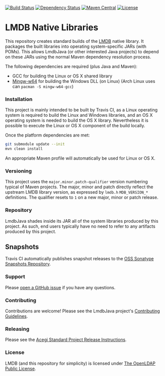 [![Build Status](https://travis-ci.org/lmdbjava/native.svg?branch=master)](https://travis-ci.org/lmdbjava/native)
[![Dependency Status](https://www.versioneye.com/user/projects/577d1dab91aab50027c6ca38/badge.svg?style=flat-square)](https://www.versioneye.com/user/projects/577d1dab91aab50027c6ca38)
[![Maven Central](https://img.shields.io/maven-central/v/org.lmdbjava/lmdbjava-native-parent.svg?maxAge=3600)](http://search.maven.org/#search%7Cga%7C1%7Cg%3A%22org.lmdbjava%22%20AND%20a%3A%22lmdbjava-native-parent%22)
[![License](https://img.shields.io/badge/license-OpenLDAP-blue.svg?maxAge=2592000)](http://www.openldap.org/software/release/license.html)

# LMDB Native Libraries

This repository creates standard builds of the [LMDB](http://symas.com/mdb/)
native library. It packages the built libraries into operating system-specific
JARs (with POMs). This allows LmdbJava (or other interested Java projects) to
depend on these JARs using the normal Maven dependency resolution process.

The following dependencies are required (plus Java and Maven):

* GCC for building the Linux or OS X shared library
* [Mingw-w64](http://mingw-w64.org/) for building the Windows DLL (on Linux)
  (Arch Linux uses can `pacman -S mingw-w64-gcc`)

### Installation

This project is mainly intended to be built by Travis CI, as a Linux operating
system is required to build the Linux and Windows libraries, and an OS X
operating system is needed to build the OS X library. Nevertheless it is
possible to execute the Linux or OS X component of the build locally.

Once the platform dependencies are met:

```bash
git submodule update --init
mvn clean install
```

An appropriate Maven profile will automatically be used for Linux or OS X.

### Versioning

This project uses the `major.minor.patch-qualifier` version numbering typical
of Maven projects. The major, minor and patch directly reflect the upstream
LMDB library version, as expressed by `lmdb.h` `MDB_VERSION_*` definitions.
The qualifier resets to `1` on a new major, minor or patch release.

### Repository

LmdbJava shades inside its JAR all of the system libraries produced by this
project. As such, end users typically have no need to refer to any artifacts
produced by this project.

## Snapshots

Travis CI automatically publishes snapshot releases to the
[OSS Sonatype Snapshots Repository](https://oss.sonatype.org/content/repositories/snapshots/org/lmdbjava/native).

### Support

Please [open a GitHub issue](https://github.com/lmdbjava/native/issues) if you
have any questions.

### Contributing

Contributions are welcome! Please see the LmdbJava project's
[Contributing Guidelines](https://github.com/lmdbjava/lmdbjava/blob/master/CONTRIBUTING.md).

### Releasing

Please see the [Acegi Standard Project Release Instructions](https://github.com/acegi/acegi-standard-project#performing-a-release).

### License
LMDB (and this repository for simplicity) is licensed under
[The OpenLDAP Public License](http://www.openldap.org/software/release/license.html).
